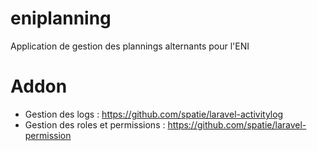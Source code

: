 # eniplanning
Application de gestion des plannings alternants pour l'ENI

# Addon
- Gestion des logs : https://github.com/spatie/laravel-activitylog
- Gestion des roles et permissions : https://github.com/spatie/laravel-permission
